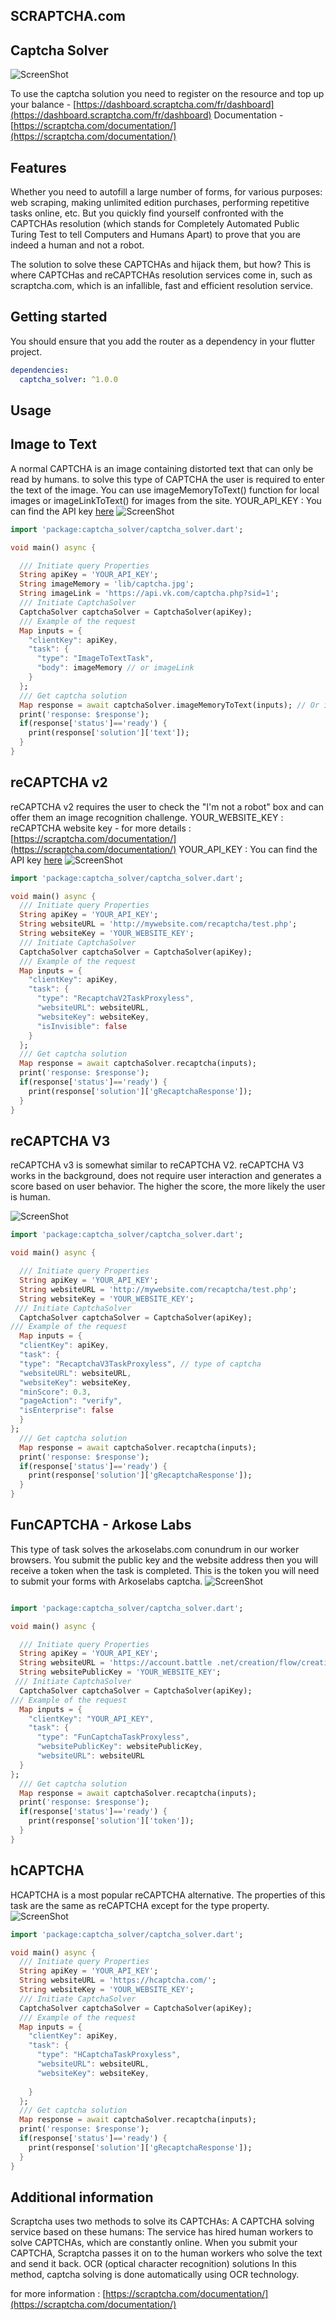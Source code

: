 <!-- 
This README describes the package. If you publish this package to pub.dev,
this README's contents appear on the landing page for your package.

For information about how to write a good package README, see the guide for
[writing package pages](https://dart.dev/guides/libraries/writing-package-pages). 

For general information about developing packages, see the Dart guide for
[creating packages](https://dart.dev/guides/libraries/create-library-packages)
and the Flutter guide for
[developing packages and plugins](https://flutter.dev/developing-packages). 
-->

## SCRAPTCHA.com
## Captcha Solver

<img alt="ScreenShot" src="https://github.com/taneflit/captcha_solver/blob/master/screen2.png"/>

To use the captcha solution you need to register on the resource and top up your balance - [https://dashboard.scraptcha.com/fr/dashboard](https://dashboard.scraptcha.com/fr/dashboard)
Documentation -[https://scraptcha.com/documentation/](https://scraptcha.com/documentation/)

## Features

Whether you need to autofill a large number of forms, for various purposes: web scraping, making unlimited edition purchases, performing repetitive tasks online, etc. But you quickly find yourself confronted with the CAPTCHAs resolution (which stands for Completely Automated Public Turing Test to tell Computers and Humans Apart) to prove that you are indeed a human and not a robot.

The solution to solve these CAPTCHAs and hijack them, but how? This is where CAPTCHas and reCAPTCHAs resolution services come in, such as scraptcha.com, which is an infallible, fast and efficient resolution service.


## Getting started

You should ensure that you add the router as a dependency in your flutter project.

```yaml
dependencies:
  captcha_solver: ^1.0.0
```

## Usage
## Image to Text 
A normal CAPTCHA is an image containing distorted text that can only be read by humans. to solve this type of CAPTCHA the user is required to enter the text of the image.
You can use imageMemoryToText() function for local images or imageLinkToText() for images from the site.
YOUR_API_KEY : You can find the API  key [here](https://dashboard.scraptcha.com/fr/dashboard)
![ScreenShot](/example/lib/captcha.jpg)
```dart
import 'package:captcha_solver/captcha_solver.dart';

void main() async {

  /// Initiate query Properties
  String apiKey = 'YOUR_API_KEY';
  String imageMemory = 'lib/captcha.jpg';
  String imageLink = 'https://api.vk.com/captcha.php?sid=1';
  /// Initiate CaptchaSolver
  CaptchaSolver captchaSolver = CaptchaSolver(apiKey);
  /// Example of the request
  Map inputs = {
    "clientKey": apiKey,
    "task": {
      "type": "ImageToTextTask",
      "body": imageMemory // or imageLink
    }
  };
  /// Get captcha solution
  Map response = await captchaSolver.imageMemoryToText(inputs); // Or imageLinkToText()
  print('response: $response');
  if(response['status']=='ready') {
    print(response['solution']['text']);
  }
}
```
## reCAPTCHA v2
reCAPTCHA v2 requires the user to check the "I'm not a robot" box and can offer them an image recognition challenge.
YOUR_WEBSITE_KEY : reCAPTCHA website key - for more details : [https://scraptcha.com/documentation/](https://scraptcha.com/documentation/)
YOUR_API_KEY : You can find the API  key [here](https://dashboard.scraptcha.com/fr/dashboard)
![ScreenShot](/images/reCAPTCHAv2.jpg)
```dart
import 'package:captcha_solver/captcha_solver.dart';

void main() async {
  /// Initiate query Properties
  String apiKey = 'YOUR_API_KEY';
  String websiteURL = 'http://mywebsite.com/recaptcha/test.php';
  String websiteKey = 'YOUR_WEBSITE_KEY';
  /// Initiate CaptchaSolver
  CaptchaSolver captchaSolver = CaptchaSolver(apiKey);
  /// Example of the request
  Map inputs = {
    "clientKey": apiKey,
    "task": {
      "type": "RecaptchaV2TaskProxyless",
      "websiteURL": websiteURL,
      "websiteKey": websiteKey,
      "isInvisible": false
    }
  };
  /// Get captcha solution
  Map response = await captchaSolver.recaptcha(inputs);
  print('response: $response');
  if(response['status']=='ready') {
    print(response['solution']['gRecaptchaResponse']);
  }
}


```
## reCAPTCHA V3
reCAPTCHA v3 is somewhat similar to reCAPTCHA V2. reCAPTCHA V3 works in the background, does not require user interaction and generates a score based on user behavior. The higher the score, the more likely the user is human.

![ScreenShot](/images/recaptcha-3-768x426.png)
```dart
import 'package:captcha_solver/captcha_solver.dart';

void main() async {

  /// Initiate query Properties
  String apiKey = 'YOUR_API_KEY';
  String websiteURL = 'http://mywebsite.com/recaptcha/test.php';
  String websiteKey = 'YOUR_WEBSITE_KEY';
 /// Initiate CaptchaSolver
  CaptchaSolver captchaSolver = CaptchaSolver(apiKey);
/// Example of the request
  Map inputs = {
  "clientKey": apiKey,
  "task": {
  "type": "RecaptchaV3TaskProxyless", // type of captcha
  "websiteURL": websiteURL,
  "websiteKey": websiteKey,
  "minScore": 0.3,
  "pageAction": "verify",
  "isEnterprise": false
  }
};
  /// Get captcha solution
  Map response = await captchaSolver.recaptcha(inputs);
  print('response: $response');
  if(response['status']=='ready') {
    print(response['solution']['gRecaptchaResponse']);
  }
}

```
## FunCAPTCHA - Arkose Labs
This type of task solves the arkoselabs.com conundrum in our worker browsers. You submit the public key and the website address then you will receive a token when the task is completed. This is the token you will need to submit your forms with Arkoselabs captcha.
![ScreenShot](/images/funcaptcha1.e289a39-1.jpg)
```dart

import 'package:captcha_solver/captcha_solver.dart';

void main() async {

  /// Initiate query Properties
  String apiKey = 'YOUR_API_KEY';
  String websiteURL = 'https://account.battle .net/creation/flow/creation-full';
  String websitePublicKey = 'YOUR_WEBSITE_KEY';
 /// Initiate CaptchaSolver
  CaptchaSolver captchaSolver = CaptchaSolver(apiKey);
/// Example of the request
  Map inputs = {
    "clientKey": "YOUR_API_KEY",
    "task": {
      "type": "FunCaptchaTaskProxyless",
      "websitePublicKey": websitePublicKey,
      "websiteURL": websiteURL
  }
};
  /// Get captcha solution
  Map response = await captchaSolver.recaptcha(inputs);
  print('response: $response');
  if(response['status']=='ready') {
    print(response['solution']['token']);
  }
}
```
## hCAPTCHA
HCAPTCHA is a most popular reCAPTCHA alternative. The properties of this task are the same as reCAPTCHA except for the type property.
![ScreenShot](/images/hcaptcha_example1.f7d96e5-1.png)
```dart
import 'package:captcha_solver/captcha_solver.dart';

void main() async {
  /// Initiate query Properties
  String apiKey = 'YOUR_API_KEY';
  String websiteURL = 'https://hcaptcha.com/';
  String websiteKey = 'YOUR_WEBSITE_KEY';
  /// Initiate CaptchaSolver
  CaptchaSolver captchaSolver = CaptchaSolver(apiKey);
  /// Example of the request
  Map inputs = {
    "clientKey": apiKey,
    "task": {
      "type": "HCaptchaTaskProxyless",
      "websiteURL": websiteURL,
      "websiteKey": websiteKey,
  
    }
  };
  /// Get captcha solution
  Map response = await captchaSolver.recaptcha(inputs);
  print('response: $response');
  if(response['status']=='ready') {
    print(response['solution']['gRecaptchaResponse']);
  }
}


```



## Additional information
Scraptcha uses two methods to solve its CAPTCHAs:
A CAPTCHA solving service based on these humans: The service has hired human workers to solve CAPTCHAs, which are constantly online. When you submit your CAPTCHA, Scraptcha passes it on to the human workers who solve the text and send it back.
OCR (optical character recognition) solutions
In this method, captcha solving is done automatically using OCR technology.

for more information : [https://scraptcha.com/documentation/](https://scraptcha.com/documentation/)
